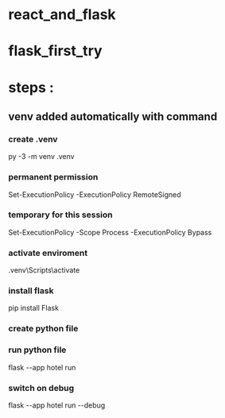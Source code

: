 # react_and_flask

# flask_first_try

# steps : 

## venv added automatically with command 

### create .venv
py -3 -m venv .venv
### permanent permission
Set-ExecutionPolicy -ExecutionPolicy RemoteSigned
### temporary for this session
Set-ExecutionPolicy -Scope Process -ExecutionPolicy Bypass
### activate enviroment
.venv\Scripts\activate

### install flask
pip install Flask

### create python file
### run python file
flask --app hotel run

### switch on debug
flask --app hotel run --debug
